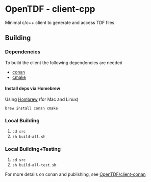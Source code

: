 # OpenTDF - client-cpp
Minimal c/c++ client to generate and access TDF files

## Building

### Dependencies

To build the client the following dependencies are needed

- [conan](https://conan.io)
- [cmake](https://cmake.org)

#### Install deps via Homebrew

Using [Hombrew](https://brew.sh) (for Mac and Linux)

```
brew install conan cmake
```

### Local Building

1. `cd src`
1. `sh build-all.sh`

### Local Building+Testing

1. `cd src`
1. `sh build-all-test.sh`

For more details on conan and publishing, see [OpenTDF/client-conan](https://github.com/opentdf/client-conan)
